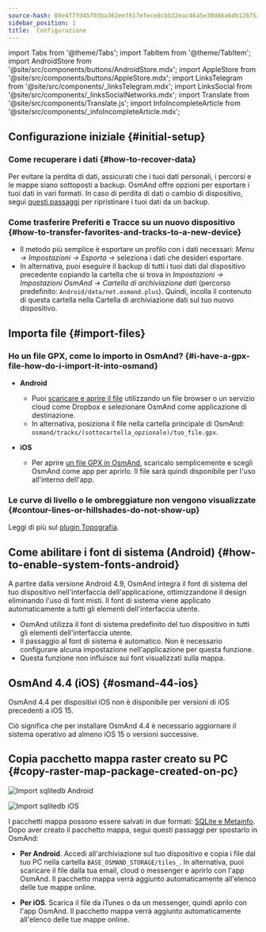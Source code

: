 ```yaml
---
source-hash: 88e4f7fd45f03ba362eef617efece8cbb32eac46a5e30d86a6db12675354fa56
sidebar_position: 1
title:  Configurazione
---
```

import Tabs from '@theme/Tabs';
import TabItem from '@theme/TabItem';
import AndroidStore from '@site/src/components/buttons/AndroidStore.mdx';
import AppleStore from '@site/src/components/buttons/AppleStore.mdx';
import LinksTelegram from '@site/src/components/_linksTelegram.mdx';
import LinksSocial from '@site/src/components/_linksSocialNetworks.mdx';
import Translate from '@site/src/components/Translate.js';
import InfoIncompleteArticle from '@site/src/components/_infoIncompleteArticle.mdx';



## Configurazione iniziale {#initial-setup}

### Come recuperare i dati {#how-to-recover-data}

Per evitare la perdita di dati, assicurati che i tuoi dati personali, i percorsi e le mappe siano sottoposti a backup. OsmAnd offre opzioni per esportare i tuoi dati in vari formati. In caso di perdita di dati o cambio di dispositivo, segui [questi passaggi](https://osmand.net/docs/user/personal/import-export/#preventing-data-loss) per ripristinare i tuoi dati da un backup.


### Come trasferire Preferiti e Tracce su un nuovo dispositivo {#how-to-transfer-favorites-and-tracks-to-a-new-device}

- Il metodo più semplice è esportare un profilo con i dati necessari: *Menu → Impostazioni → Esporta →* seleziona i dati che desideri esportare.
- In alternativa, puoi eseguire il backup di tutti i tuoi dati dal dispositivo precedente copiando la cartella che si trova in *Impostazioni → Impostazioni OsmAnd → Cartella di archiviazione dati* (percorso predefinito: `Android/data/net.osmand.plus`). Quindi, incolla il contenuto di questa cartella nella Cartella di archiviazione dati sul tuo nuovo dispositivo.


## Importa file {#import-files}

### Ho un file GPX, come lo importo in OsmAnd? {#i-have-a-gpx-file-how-do-i-import-it-into-osmand}

- **Android**
    - Puoi [scaricare e aprire il file](../navigation/setup/gpx-navigation.md) utilizzando un file browser o un servizio cloud come Dropbox e selezionare OsmAnd come applicazione di destinazione.
    - In alternativa, posiziona il file nella cartella principale di OsmAnd: `osmand/tracks/(sottocartella_opzionale)/tuo_file.gpx`.

- **iOS**
    - Per aprire [un file GPX in OsmAnd](../navigation/setup/gpx-navigation.md), scaricalo semplicemente e scegli OsmAnd come app per aprirlo. Il file sarà quindi disponibile per l'uso all'interno dell'app.

### Le curve di livello o le ombreggiature non vengono visualizzate {#contour-lines-or-hillshades-do-not-show-up}

Leggi di più sul [plugin Topografia](../plugins/topography.md).


## Come abilitare i font di sistema (Android) {#how-to-enable-system-fonts-android}

A partire dalla versione Android 4.9, OsmAnd integra il font di sistema del tuo dispositivo nell'interfaccia dell'applicazione, ottimizzandone il design eliminando l'uso di font misti. Il font di sistema viene applicato automaticamente a tutti gli elementi dell'interfaccia utente.

- OsmAnd utilizza il font di sistema predefinito del tuo dispositivo in tutti gli elementi dell'interfaccia utente.
- Il passaggio al font di sistema è automatico. Non è necessario configurare alcuna impostazione nell'applicazione per questa funzione.
- Questa funzione non influisce sui font visualizzati sulla mappa.


## OsmAnd 4.4 (iOS) {#osmand-44-ios}

OsmAnd 4.4 per dispositivi iOS non è disponibile per versioni di iOS precedenti a iOS 15.

Ciò significa che per installare OsmAnd 4.4 è necessario aggiornare il sistema operativo ad almeno iOS 15 o versioni successive.


<!--
## Storage on an SD card (Android) {#storage-on-an-sd-card-android}

:::note
When you *turn on a USB drive to share files* with a computer or disconnect the SD card through system settings, the external drive is disconnected from the device and all applications running on the external drive are **immediately terminated**. You can [read more here](https://developer.android.com/guide/topics/data/install-location).
:::

### To move the OsmAnd home (maps) folder to an external SD card: {#to-move-the-osmand-home-maps-folder-to-an-external-sd-card}

-   Go to *Settings (on the start screen) →  OsmAnd Settings → Data storage folder*
-   Change the value to a path pointing to the external SD card, on many
    Android systems may contain `/storage/extSdCard` or similar.
    Please note that some versions of Android strictly limit your choice
    of which path will be write-accessible for apps.
-   You are then asked if the contents of the OsmAnd data folder should be moved from
    internal memory to the external SD card.
    You may also perform this manually using a built-in file manager app on the device or via
    connecting the device to a computer as external storage and performing the move from there.


### How do I use my SD card with OsmAnd under Android 4.4+ and 5 {#how-do-i-use-my-sd-card-with-osmand-under-android-44-and-5}

If you update your Android to version 4.4.x, you will experience a known
Android issue with the `WRITE_EXTERNAL_STORAGE` permission: Android has
changed the rules so that from now on no application can write to the
external SD card anywhere outside its new standard folder
`Android/data/[PACKAGE-NAME]`. If OsmAnd was installed before updating
your device to Android 4.4.x, it will continue to work (read-only) with
the old, non-standard osmand folder, but won't be able to update any map
and other files there.

Solutions:

-   Move OsmAnd's data folder osmand to the internal storage. \
     **Drawback:** Internal storage can be rather small.
-   Move OsmAnd's data folder osmand into its standard SD folder, \
    for OsmAnd+ : `(extSdCard)/Android/data/net.osmand.plus/files` \
    for OsmAnd : `(extSdCard)/Android/data/net.osmand/files` \
     **Caution:** Whenever you uninstall OsmAnd now, all your data will
    be erased as well! (Unless you unmount your SD card, or rename the
    net.osmand(.plus) folder before de-installation.)

If you manually want to perform the necessary copies/moves, either use a
PC to perform this action on the SD card, or on the device itself use
the file manager tool **which came pre-installed with your Android**
(only these methods will have the necessary write permission). All copy operations
may also be invoked in OsmAnd itself via `Menu/Settings/General/Data
storage folder` but the copy operations may take a long time or result in
errors (e.g. if the SD card is too full).
-->


## Copia pacchetto mappa raster creato su PC {#copy-raster-map-package-created-on-pc}

<Tabs groupId="operating-systems">

<TabItem value="android" label="Android">

![Import sqlitedb Android](@site/static/img/plugins/online-maps/import-sqlitedb-android.png)

</TabItem>

<TabItem value="ios" label="iOS">

![Import sqlitedb iOS](@site/static/img/plugins/online-maps/import-sqlitedb-ios.png)  

</TabItem>

</Tabs>

I pacchetti mappa possono essere salvati in due formati: [SQLite e Metainfo](https://osmand.net/docs/user/map/raster-maps). Dopo aver creato il pacchetto mappa, segui questi passaggi per spostarlo in OsmAnd:

- **Per Android**. Accedi all'archiviazione sul tuo dispositivo e copia i file dal tuo PC nella cartella `BASE_OSMAND_STORAGE/tiles_`. In alternativa, puoi scaricare il file dalla tua email, cloud o messenger e aprirlo con l'app OsmAnd. Il pacchetto mappa verrà aggiunto automaticamente all'elenco delle tue mappe online.

- **Per iOS**. Scarica il file da iTunes o da un messenger, quindi aprilo con l'app OsmAnd. Il pacchetto mappa verrà aggiunto automaticamente all'elenco delle tue mappe online.
